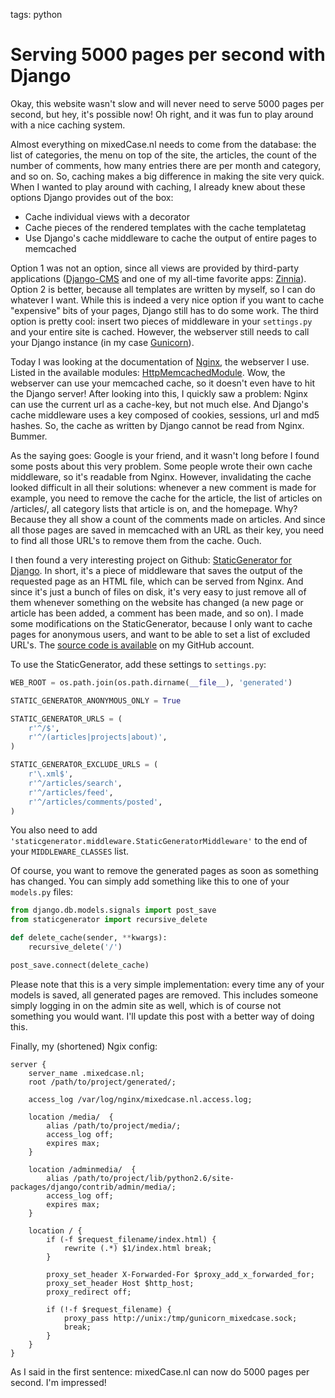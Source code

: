 tags: python

# Serving 5000 pages per second with Django
Okay, this website wasn't slow and will never need to serve 5000 pages per second, but hey, it's possible now! Oh right, and it was fun to play around with a nice caching system.

Almost everything on mixedCase.nl needs to come from the database: the list of categories, the menu on top of the site, the articles, the count of the number of comments, how many entries there are per month and category, and so on. So, caching makes a big difference in making the site very quick. When I wanted to play around with caching, I already knew about these options Django provides out of the box:

* Cache individual views with a decorator
* Cache pieces of the rendered templates with the cache templatetag
* Use Django's cache middleware to cache the output of entire pages to memcached

Option 1 was not an option, since all views are provided by third-party applications ([Django-CMS](https://github.com/divio/django-cms) and one of my all-time favorite apps: [Zinnia](https://github.com/Fantomas42/django-blog-zinnia)). Option 2 is better, because all templates are written by myself, so I can do whatever I want. While this is indeed a very nice option if you want to cache "expensive" bits of your pages, Django still has to do some work. The third option is pretty cool: insert two pieces of middleware in your `settings.py` and your entire site is cached. However, the webserver still needs to call your Django instance (in my case [Gunicorn](http://gunicorn.org/)).

Today I was looking at the documentation of [Nginx](http://wiki.nginx.org/Main), the webserver I use. Listed in the available modules: [HttpMemcachedModule](http://wiki.nginx.org/HttpMemcachedModule). Wow, the webserver can use your memcached cache, so it doesn't even have to hit the Django server! After looking into this, I quickly saw a problem: Nginx can use the current url as a cache-key, but not much else. And Django's cache middleware uses a key composed of cookies, sessions, url and md5 hashes. So, the cache as written by Django cannot be read from Nginx. Bummer.

As the saying goes: Google is your friend, and it wasn't long before I found some posts about this very problem. Some people wrote their own cache middleware, so it's readable from Nginx. However, invalidating the cache looked difficult in all their solutions: whenever a new comment is made for example, you need to remove the cache for the article, the list of articles on /articles/, all category lists that article is on, and the homepage. Why? Because they all show a count of the comments made on articles. And since all those pages are saved in memcached with an URL as their key, you need to find all those URL's to remove them from the cache. Ouch.

I then found a very interesting project on Github: [StaticGenerator for Django](https://github.com/luckythetourist/staticgenerator). In short, it's a piece of middleware that saves the output of the requested page as an HTML file, which can be served from Nginx. And since it's just a bunch of files on disk, it's very easy to just remove all of them whenever something on the website has changed (a new page or article has been added, a comment has been made, and so on). I made some modifications on the StaticGenerator, because I only want to cache pages for anonymous users, and want to be able to set a list of excluded URL's. The [source code is available](https://github.com/kevinrenskers/mixedcase-python/tree/master/project/staticgenerator) on my GitHub account.

To use the StaticGenerator, add these settings to `settings.py`:

```python
WEB_ROOT = os.path.join(os.path.dirname(__file__), 'generated')

STATIC_GENERATOR_ANONYMOUS_ONLY = True

STATIC_GENERATOR_URLS = (
    r'^/$',
    r'^/(articles|projects|about)',
)

STATIC_GENERATOR_EXCLUDE_URLS = (
    r'\.xml$',
    r'^/articles/search',
    r'^/articles/feed',
    r'^/articles/comments/posted',
)
```

You also need to add `'staticgenerator.middleware.StaticGeneratorMiddleware'` to the end of your `MIDDLEWARE_CLASSES` list.

Of course, you want to remove the generated pages as soon as something has changed. You can simply add something like this to one of your `models.py` files:

```python
from django.db.models.signals import post_save
from staticgenerator import recursive_delete

def delete_cache(sender, **kwargs):
    recursive_delete('/')

post_save.connect(delete_cache)
```

Please note that this is a very simple implementation: every time any of your models is saved, all generated pages are removed. This includes someone simply logging in on the admin site as well, which is of course not something you would want. I'll update this post with a better way of doing this.

Finally, my (shortened) Ngix config:

```nginx
server {
    server_name .mixedcase.nl;
    root /path/to/project/generated/;

    access_log /var/log/nginx/mixedcase.nl.access.log;

    location /media/  {
        alias /path/to/project/media/;
        access_log off;
        expires max;
    }

    location /adminmedia/  {
        alias /path/to/project/lib/python2.6/site-packages/django/contrib/admin/media/;
        access_log off;
        expires max;
    }

    location / {
        if (-f $request_filename/index.html) {
            rewrite (.*) $1/index.html break;
        }

        proxy_set_header X-Forwarded-For $proxy_add_x_forwarded_for;
        proxy_set_header Host $http_host;
        proxy_redirect off;

        if (!-f $request_filename) {
            proxy_pass http://unix:/tmp/gunicorn_mixedcase.sock;
            break;
        }
    }
}
```

As I said in the first sentence: mixedCase.nl can now do 5000 pages per second. I'm impressed!
